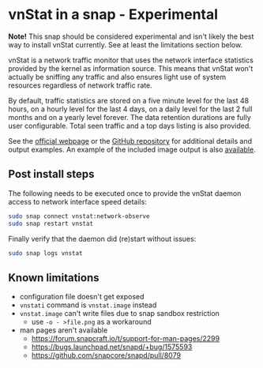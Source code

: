 # vnStat in a snap - Experimental

**Note!** This snap should be considered experimental and isn't likely
the best way to install vnStat currently. See at least the limitations section below.

vnStat is a network traffic monitor that uses the network
interface statistics provided by the kernel as information source. This
means that vnStat won't actually be sniffing any traffic and also ensures
light use of system resources regardless of network traffic rate.

By default, traffic statistics are stored on a five minute level for the last
48 hours, on a hourly level for the last 4 days, on a daily level for the
last 2 full months and on a yearly level forever. The data retention durations
are fully user configurable. Total seen traffic and a top days listing is also
provided.

See the [official webpage](https://humdi.net/vnstat/) or the
[GitHub repository](https://github.com/vergoh/vnstat) for additional details
and output examples. An example of the included image output is also
[available](https://humdi.net/vnstat/cgidemo/).

## Post install steps

The following needs to be executed once to provide the vnStat daemon access
to network interface speed details:

```sh
sudo snap connect vnstat:network-observe
sudo snap restart vnstat
```

Finally verify that the daemon did (re)start without issues:

```sh
sudo snap logs vnstat
```

## Known limitations

- configuration file doesn't get exposed
- `vnstati` command  is `vnstat.image` instead
- `vnstat.image` can't write files due to snap sandbox restriction
  - use `-o - >file.png` as a workaround
- man pages aren't available
  - <https://forum.snapcraft.io/t/support-for-man-pages/2299>
  - <https://bugs.launchpad.net/snapd/+bug/1575593>
  - <https://github.com/snapcore/snapd/pull/8079>
